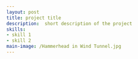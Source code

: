 ```yaml
---
layout: post
title: project title
description:  short description of the project
skills: 
- skill 1
- skill 2
main-image: /Hammerhead in Wind Tunnel.jpg 
---
```

